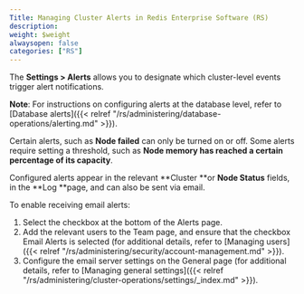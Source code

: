 ```yaml
---
Title: Managing Cluster Alerts in Redis Enterprise Software (RS)
description: 
weight: $weight
alwaysopen: false
categories: ["RS"]
---
```

The **Settings \> Alerts** allows you to designate which cluster-level
events trigger alert notifications.

**Note**: For instructions on configuring alerts at the database level,
refer to [Database
alerts]({{< relref "/rs/administering/database-operations/alerting.md" >}}).

Certain alerts, such as **Node failed** can only be turned on or off.
Some alerts require setting a threshold, such as **Node memory has
reached a certain percentage of its capacity**.

Configured alerts appear in the relevant **Cluster **or **Node
Status** fields, in the **Log **page, and can also be sent via email.

To enable receiving email alerts:

1. Select the checkbox at the bottom of the Alerts page.
1. Add the relevant users to the Team page, and ensure that the
    checkbox Email Alerts is selected (for additional details, refer to
    [Managing
    users]({{< relref "/rs/administering/security/account-management.md" >}}).
1. Configure the email server settings on the General page (for
    additional details, refer to [Managing general
    settings]({{< relref "/rs/administering/cluster-operations/settings/_index.md" >}}).
